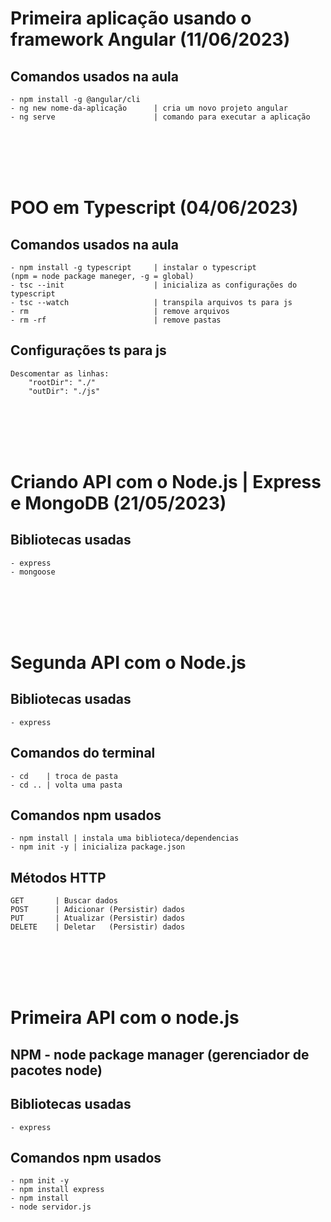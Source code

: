 # Primeira aplicação usando o framework Angular (11/06/2023)

## Comandos usados na aula
    - npm install -g @angular/cli
    - ng new nome-da-aplicação      | cria um novo projeto angular
    - ng serve                      | comando para executar a aplicação

<br><br><br><br>

# POO em Typescript (04/06/2023)

## Comandos usados na aula
    - npm install -g typescript     | instalar o typescript
    (npm = node package maneger, -g = global)
    - tsc --init                    | inicializa as configurações do typescript
    - tsc --watch                   | transpila arquivos ts para js
    - rm                            | remove arquivos
    - rm -rf                        | remove pastas

## Configurações ts para js
    Descomentar as linhas:
        "rootDir": "./"
        "outDir": "./js"

<br><br><br><br>

# Criando API com o Node.js | Express e MongoDB (21/05/2023)

## Bibliotecas usadas
    - express
    - mongoose

<br><br><br><br>

# Segunda API com o Node.js

## Bibliotecas usadas
    - express

## Comandos do terminal
    - cd    | troca de pasta
    - cd .. | volta uma pasta

## Comandos npm usados
    - npm install | instala uma biblioteca/dependencias
    - npm init -y | inicializa package.json

## Métodos HTTP
    GET       | Buscar dados
    POST      | Adicionar (Persistir) dados
    PUT       | Atualizar (Persistir) dados
    DELETE    | Deletar   (Persistir) dados

<br><br><br><br>

# Primeira API com o node.js

## NPM - node package manager (gerenciador de pacotes node)

## Bibliotecas usadas
    - express

## Comandos npm usados
    - npm init -y
    - npm install express
    - npm install
    - node servidor.js